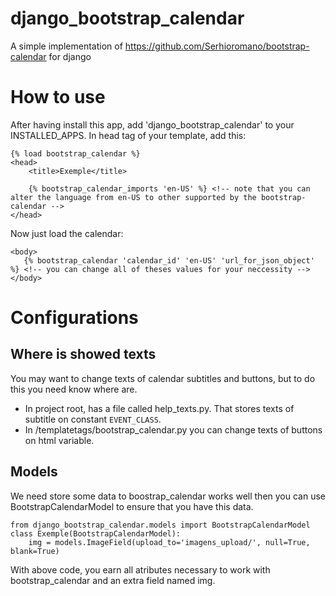 # django_bootstrap_calendar
A simple implementation of https://github.com/Serhioromano/bootstrap-calendar for django

# How to use
After having install this app, add 'django_bootstrap_calendar' to your INSTALLED_APPS.
In head tag of your template, add this:


    {% load bootstrap_calendar %}
    <head>
        <title>Exemple</title>
        
        {% bootstrap_calendar_imports 'en-US' %} <!-- note that you can alter the language from en-US to other supported by the bootstrap-calendar -->
    </head>

Now just load the calendar:

    <body>
       {% bootstrap_calendar 'calendar_id' 'en-US' 'url_for_json_object' %} <!-- you can change all of theses values for your neccessity -->
    </body>
    
# Configurations

## Where is showed texts
You may want to change texts of calendar subtitles and buttons, but to do this you need know where are.

 - In project root, has a file called help_texts.py. That stores texts of subtitle on constant `EVENT_CLASS`.
 - In /templatetags/bootstrap_calendar.py you can change texts of buttons on html variable.

## Models
We need store some data to boostrap_calendar works well then you can use BootstrapCalendarModel to ensure that you have this data.

    from django_bootstrap_calendar.models import BootstrapCalendarModel
    class Exemple(BootstrapCalendarModel):
        img = models.ImageField(upload_to='imagens_upload/', null=True, blank=True)
        
With above code, you earn all atributes necessary to work with bootstrap_calendar and an extra field named img.

